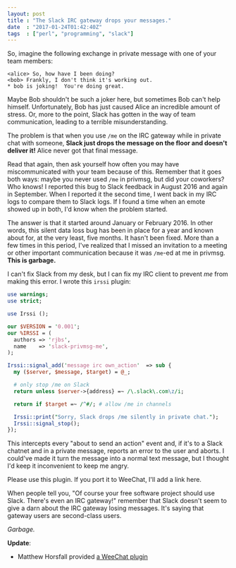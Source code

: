 ```yaml
---
layout: post
title : "The Slack IRC gateway drops your messages."
date  : "2017-01-24T01:42:40Z"
tags  : ["perl", "programming", "slack"]
---
```

So, imagine the following exchange in private message with one of your team
members:

```
<alice> So, how have I been doing?
<bob> Frankly, I don't think it's working out.
* bob is joking!  You're doing great.
```

Maybe Bob shouldn't be such a joker here, but sometimes Bob can't help himself.
Unfortunately, Bob has just caused Alice an incredible amount of stress.  Or,
more to the point, Slack has gotten in the way of team communication, leading
to a terrible misunderstanding.

The problem is that when you use `/me` on the IRC gateway while in private chat
with someone, **Slack just drops the message on the floor and doesn't deliver
it!**  Alice never got that final message.

Read that again, then ask yourself how often you may have miscommunicated with
your team because of this.  Remember that it goes both ways: maybe you never
used `/me` in privmsg, but did your coworkers?  Who knows!  I reported this bug
to Slack feedback in August 2016 and again in September.  When I reported it
the second time, I went back in my IRC logs to compare them to Slack logs.
If I found a time when an emote showed up in both, I'd know when the problem
started.

The answer is that it started around January or February 2016.  In other words,
this silent data loss bug has been in place for a year and known about for, at
the very least, five months.  It hasn't been fixed.  More than a few times in
this period, I've realized that I missed an invitation to a meeting or other
important communication because it was `/me`-ed at me in privmsg.  **This is
garbage.**

I can't fix Slack from my desk, but I can fix my IRC client to prevent *me*
from making this error.  I wrote this `irssi` plugin:

```perl
use warnings;
use strict;

use Irssi ();

our $VERSION = '0.001';
our %IRSSI = (
  authors => 'rjbs',
  name    => 'slack-privmsg-me',
);

Irssi::signal_add('message irc own_action'  => sub {
  my ($server, $message, $target) = @_;

  # only stop /me on Slack
  return unless $server->{address} =~ /\.slack\.com\z/i;

  return if $target =~ /^#/; # allow /me in channels

  Irssi::print("Sorry, Slack drops /me silently in private chat.");
  Irssi::signal_stop();
});
```

This intercepts every "about to send an action" event and, if it's to a Slack
chatnet and in a private message, reports an error to the user and aborts.  I
could've made it turn the message into a normal text message, but I thought I'd
keep it inconvenient to keep me angry.

Please use this plugin.  If you port it to WeeChat, I'll add a link here.

When people tell you, "Of course your free software project should use Slack.
There's even an IRC gateway!" remember that Slack doesn't seem to give a darn
about the IRC gateway losing messages.  It's saying that gateway users are
second-class users.

*Garbage.*

**Update**:

* Matthew Horsfall provided [a WeeChat plugin](https://github.com/wolfsage/playground/blob/master/weechat-scripts/privmsg-emote-on-slack.pl)
